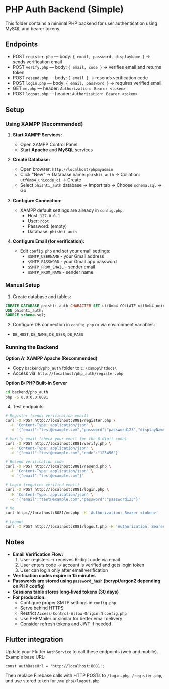 # PHP Auth Backend (Simple)

This folder contains a minimal PHP backend for user authentication using MySQL and bearer tokens.

## Endpoints
- POST `register.php` — body: `{ email, password, displayName }` → sends verification email
- POST `verify.php` — body: `{ email, code }` → verifies email and returns token
- POST `resend.php` — body: `{ email }` → resends verification code
- POST `login.php` — body: `{ email, password }` → requires verified email
- GET `me.php` — header: `Authorization: Bearer <token>`
- POST `logout.php` — header: `Authorization: Bearer <token>`

## Setup

### Using XAMPP (Recommended)
1. **Start XAMPP Services:**
   - Open XAMPP Control Panel
   - Start **Apache** and **MySQL** services

2. **Create Database:**
   - Open browser: `http://localhost/phpmyadmin`
   - Click "New" → Database name: `phishti_auth` → Collation: `utf8mb4_unicode_ci` → Create
   - Select `phishti_auth` database → Import tab → Choose `schema.sql` → Go

3. **Configure Connection:**
   - XAMPP default settings are already in `config.php`:
     - Host: `127.0.0.1`
     - User: `root`
     - Password: (empty)
     - Database: `phishti_auth`

4. **Configure Email (for verification):**
   - Edit `config.php` and set your email settings:
     - `$SMTP_USERNAME` - your Gmail address
     - `$SMTP_PASSWORD` - your Gmail app password
     - `$SMTP_FROM_EMAIL` - sender email
     - `$SMTP_FROM_NAME` - sender name

### Manual Setup
1. Create database and tables:
```sql
CREATE DATABASE phishti_auth CHARACTER SET utf8mb4 COLLATE utf8mb4_unicode_ci;
USE phishti_auth;
SOURCE schema.sql;
```

2. Configure DB connection in `config.php` or via environment variables:
- `DB_HOST`, `DB_NAME`, `DB_USER`, `DB_PASS`

### Running the Backend

**Option A: XAMPP Apache (Recommended)**
- Copy `backend/php_auth` folder to `C:\xampp\htdocs\`
- Access via: `http://localhost/php_auth/register.php`

**Option B: PHP Built-in Server**
```bash
cd backend/php_auth
php -S 0.0.0.0:8081
```

4. Test endpoints:
```bash
# Register (sends verification email)
curl -X POST http://localhost:8081/register.php \
  -H 'Content-Type: application/json' \
  -d '{"email":"test@example.com","password":"password123","displayName":"Test"}'

# Verify email (check your email for the 6-digit code)
curl -X POST http://localhost:8081/verify.php \
  -H 'Content-Type: application/json' \
  -d '{"email":"test@example.com","code":"123456"}'

# Resend verification code
curl -X POST http://localhost:8081/resend.php \
  -H 'Content-Type: application/json' \
  -d '{"email":"test@example.com"}'

# Login (requires verified email)
curl -X POST http://localhost:8081/login.php \
  -H 'Content-Type: application/json' \
  -d '{"email":"test@example.com","password":"password123"}'

# Me
curl http://localhost:8081/me.php -H 'Authorization: Bearer <token>'

# Logout
curl -X POST http://localhost:8081/logout.php -H 'Authorization: Bearer <token>'
```

## Notes
- **Email Verification Flow:**
  1. User registers → receives 6-digit code via email
  2. User enters code → account is verified and gets login token
  3. User can login only after email verification
- **Verification codes expire in 15 minutes**
- **Passwords are stored using `password_hash` (bcrypt/argon2 depending on PHP config)**
- **Sessions table stores long-lived tokens (30 days)**
- **For production:**
  - Configure proper SMTP settings in `config.php`
  - Serve behind HTTPS
  - Restrict `Access-Control-Allow-Origin` in `config.php`
  - Use PHPMailer or similar for better email delivery
  - Consider refresh tokens and JWT if needed

## Flutter integration
Update your Flutter `AuthService` to call these endpoints (web and mobile). Example base URL:
```
const authBaseUrl = 'http://localhost:8081';
```
Then replace Firebase calls with HTTP POSTs to `/login.php`, `/register.php`, and use stored token for `/me.php`/`/logout.php`.
